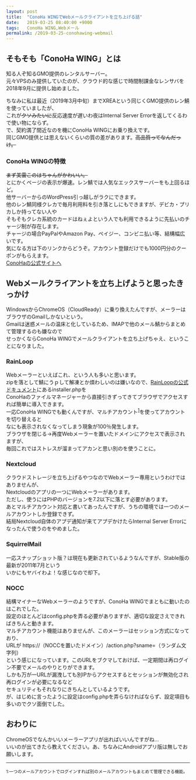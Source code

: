 ```yaml
---
layout: post
title:  "ConoHa WINGでWebメールクライアントを立ち上げる話"
date:   2019-03-25 08:40:00 +9000
tags:   ConoHa WING,Webメール
permalink: /2019-03-25-conohawing-webmail
---
```


## そもそも「ConoHa WING」とは
知る人ぞ知るGMO提供のレンタルサーバー。  
元々VPSのみ提供していたのが、クラウド的な感じで時間制課金なレンサバを2018年9月に提供し始めました。

ちなみに私は最近（2019年3月中旬）までXREAという同じくGMO提供のレン鯖を使っていましたが、  
これが~~クソみたいに~~反応速度が遅いわ夜はInternal Server Errorを返してくるわで使い物にならず。  
で、契約満了間近なのを機にConoHa WINGにお乗り換えです。  
同じGMO提供とは思えないくらいの質の差があります。~~高品質ってなんだっけ。~~

### ConoHa WINGの特徴
~~まず美雲このはちゃんがかわいい。~~  
とにかくページの表示が爆速。レン鯖では人気なエックスサーバーをも上回るほど。  
他サーバーからのWordPress引っ越しがラクにできます。  
他のレン鯖同様クレカで毎月利用料を引き落としにもできますが、デビカ・プリカしか持ってない人や  
そもそもクレカ系統のカードはねぇよという人でも利用できるように先払いのチャージ制が存在します。  
チャージの場合PayPalやAmazon Pay、ペイジー、コンビニ払い等、結構幅広いです。  
気になる方は下のリンクからどうぞ。アカウント登録だけでも1000円分のクーポンがもらえます。  
[ConoHaの公式サイトへ]

## Webメールクライアントを立ち上げようと思ったきっかけ
WindowsからChromeOS（CloudReady）に乗り換えたんですが、メーラーはブラウザのGmailしかないという。  
Gmailは迷惑メールの温床と化しているため、IMAPで他のメール鯖からまとめて管理するのも嫌なので  
せっかくならConoHa WINGでメールクライアントを立ち上げちゃえ、ということになりました。

### RainLoop
Webメーラーといえばこれ、という人も多いと思います。  
zipを落として鯖にうｐして解凍とか煩わしいのは嫌いなので、[RainLoopの公式ドキュメント]にあるinstaller.phpを  
ConoHaのファイルマネージャーから直接引きずってきてブラウザでアクセスすれば簡単に導入できます。  
一応ConoHa WINGでも動くんですが、マルチアカウント<sup>[1](#note1)</sup>を使ってアカウントを切り替えると  
なにも表示されなくなってしまう現象が100％発生します。  
ブラウザを閉じる→再度Webメーラーを置いたドメインにアクセスで表示されますが、  
毎回これではストレスが溜まってアカンと思い別のを使うことに。

### Nextcloud
クラウドストレージを立ち上げるやつなのでWebメーラー専用というわけではありませんが、  
Nextcloudのアプリの一つにWebメーラーがあります。  
ただし、使うにはPHPのバージョンを7.2以下に落とす必要があります。  
あとマルチアカウント対応と書いてあったんですが、うちの環境では一つのメールアカウントしか登録できず。  
結局Nextcloud自体のアプデ通知が来てアプデかけたらInternal Server Errorになったんで使うのをやめました。

### SquirrelMail
一応スナップショット版？は現在も更新されているようなんですが、Stable版の最新が2011年7月という  
いかにもヤバイわよ！な感じなので却下。

### NOCC
結構マイナーなWebメーラーのようですが、ConoHa WINGでまともに動いたのはこれでした。  
設定のほとんどはconfig.phpを弄る必要がありますが、適切な設定さえできればきちんと動きます。  
マルチアカウント機能はありませんが、このメーラーはセッション方式になっており、  
URLが https://（NOCCを置いたドメイン）/action.php?sname=（ランダム文字列）  
という感じになっています。このURLをブクマしておけば、一定期間は再ログイン不要でメールのやりとりができます。  
しかも万が一URLが漏洩しても別IPからアクセスするとセッションが無効化され再ログインが必要になるなど  
セキュリティもそれなりにきちんとしているようです。  
が、はじめに言ったように設定はconfig.phpを弄らなければならず、設定項目も多いのでクソ面倒でした。

## おわりに
ChromeOSでなんかいいメーラーアプリが出ればいいんですがね…  
いいのが出てきたら教えてください。あ、ちなみにAndroidアプリ版は無しでお願いします。

- - - - - - - -

<small id="note1">1:一つのメールアカウントでログインすれば別のメールアカウントもまとめて管理できる機能。</small>

<!-- リンク -->

[ConoHaの公式サイトへ]: https://www.conoha.jp/referral/?token=NG3rqic9cwPRVJeo_EVY1hC.nSHd_BZyQPtDTv9WhJKGEPN5_YE-Y4P
[RainLoopの公式ドキュメント]: https://www.rainloop.net/docs/installation/
